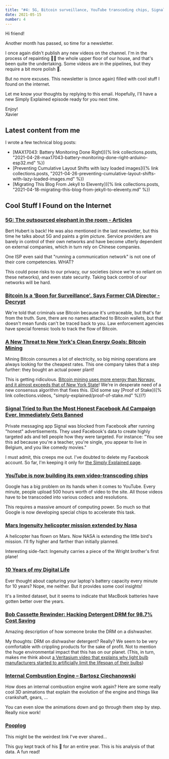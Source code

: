```yaml
---
title: "#4: 5G, Bitcoin surveillance, YouTube transcoding chips, Signal's Ad Campaign, Pooplog"
date: 2021-05-15
number: 4
---
```


Hi friend!

Another month has passed, so time for a newsletter.

I once again didn't publish any new videos on the channel. I'm in the process of repainting 👨‍🎨 the whole upper floor of our house, and that's been quite the undertaking. Some videos are in the pipelines, but they require a bit more polish 💎.

But no more excuses. This newsletter is (once again) filled with cool stuff I found on the internet.

Let me know your thoughts by replying to this email. Hopefully, I'll have a new Simply Explained episode ready for you next time.

Enjoy!  
Xavier


## Latest content from me
I wrote a few technical blog posts:

* [MAX17043: Battery Monitoring Done Right]({% link collections.posts, "2021-04-28-max17043-battery-monitoring-done-right-arduino-esp32.md" %})
* [Preventing Cumulative Layout Shifts with lazy loaded images]({% link collections.posts, "2021-04-26-preventing-cumulative-layout-shifts-with-lazy-loaded-images.md" %})
* [Migrating This Blog From Jekyll to Eleventy]({% link collections.posts, "2021-04-18-migrating-this-blog-from-jekyll-to-eleventy.md" %})


## Cool Stuff I Found on the Internet

### [5G: The outsourced elephant in the room - Articles](https://berthub.eu/articles/posts/5g-elephant-in-the-room/)
Bert Hubert is back! He was also mentioned in the last newsletter, but this time he talks about 5G and paints a grim picture. Service providers are barely in control of their own networks and have become utterly dependent on external companies, which in turn rely on Chinese companies.

One ISP even said that "running a communication network" is not one of their core competencies. WHAT?

This could pose risks to our privacy, our societies (since we're so reliant on these networks), and even state security. Taking back control of our networks will be hard.


### [Bitcoin Is a ‘Boon for Surveillance', Says Former CIA Director - Decrypt](https://decrypt.co/66411/cia-bitcoin-surveillance)
We're told that criminals use Bitcoin because it's untraceable, but that's far from the truth. Sure, there are no names attached to Bitcoin wallets, but that doesn't mean funds can't be traced back to you. Law enforcement agencies have special forensic tools to track the flow of Bitcoin.


### [A New Threat to New York's Clean Energy Goals: Bitcoin Mining](https://www.nysfocus.com/2021/04/13/new-york-bitcoin-mining-threat)
Mining Bitcoin consumes a lot of electricity, so big mining operations are always looking for the cheapest rates. This one company takes that a step further: they bought an actual power plant!

This is getting ridiculous. [Bitcoin mining uses more energy than Norway, and it almost exceeds that of New York State](https://www.visualcapitalist.com/visualizing-the-power-consumption-of-bitcoin-mining/)! We're in desperate need of a new consensus algorithm that fixes this. (Did some say [Proof of Stake]({% link collections.videos, "simply-explained/proof-of-stake.md" %})?)


### [Signal Tried to Run the Most Honest Facebook Ad Campaign Ever, Immediately Gets Banned](https://gizmodo.com/signal-tried-to-run-the-most-honest-facebook-ad-campaig-1846823457)
Private messaging app Signal was blocked from Facebook after running "honest" advertisements. They used Facebook's data to create highly targeted ads and tell people how they were targeted.
For instance: "You see this ad because you're a teacher, you're single, you appear to live in Belgium, and you like comedy movies."

I must admit, this creeps me out. I've doubted to delete my Facebook account. So far, I'm keeping it only for [the Simply Explained page](https://www.facebook.com/savjee).

### [YouTube is now building its own video-transcoding chips](https://arstechnica.com/gadgets/2021/04/youtube-is-now-building-its-own-video-transcoding-chips/)
Google has a big problem on its hands when it comes to YouTube. Every minute, people upload 500 hours worth of video to the site. All those videos have to be transcoded into various codecs and resolutions.

This requires a massive amount of computing power. So much so that Google is now developing special chips to accelerate this task.


### [Mars Ingenuity helicopter mission extended by Nasa](https://www.bbc.com/news/science-environment-56951752)
A helicopter has flown on Mars. Now NASA is extending the little bird's mission. I'll fly higher and farther than initially planned.

Interesting side-fact: Ingenuity carries a piece of the Wright brother's first plane!


### [10 Years of my Digital Life](https://ifweassume.blogspot.com/2019/06/10-years-of-my-digital-life.html)
Ever thought about capturing your laptop's battery capacity every minute for 10 years? Nope, me neither. But it provides some cool insights!

It's a limited dataset, but it seems to indicate that MacBook batteries have gotten better over the years.


### [Bob Cassette Rewinder: Hacking Detergent DRM for 98.7% Cost Saving](https://github.com/dekuNukem/bob_cassette_rewinder)
Amazing description of how someone broke the DRM on a dishwasher.

My thoughts: DRM on dishwasher detergent? Really? We seem to be very comfortable with crippling products for the sake of profit. Not to mention the huge environmental impact that this has on our planet. (This, in turn, makes me think about [a Veritasium video that explains why light bulb manufacturers started to artificially limit the lifespan of their bulbs](https://www.youtube.com/watch?v=j5v8D-alAKE))

### [Internal Combustion Engine – Bartosz Ciechanowski](https://ciechanow.ski/internal-combustion-engine/)
How does an internal combustion engine work again? Here are some really cool 3D animations that explain the evolution of the engine and things like crankshaft, gears, …

You can even slow the animations down and go through them step by step. Really nice work!

### [Pooplog](https://nick-barth.com/pooplog/)
This might be the weirdest link I've ever shared…

This guy kept track of his 💩 for an entire year. This is his analysis of that data. A fun read!

